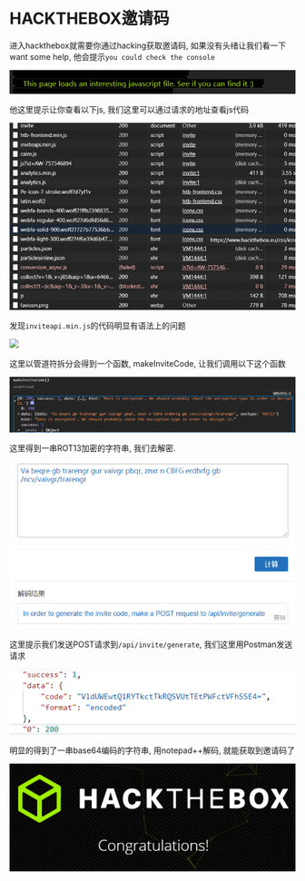 # HACKTHEBOX邀请码

进入hackthebox就需要你通过hacking获取邀请码, 如果没有头绪让我们看一下want some help, 他会提示`you could check the console`

<img src="..\..\imgs\_CTF\Snipaste_2020-09-12_10-06-55.png"/>

他这里提示让你查看以下js, 我们这里可以通过请求的地址查看js代码

<img src="..\..\imgs\_CTF\Snipaste_2020-09-12_10-10-21.png"/>

发现`inviteapi.min.js`的代码明显有语法上的问题

<img src="..\..\..\imgs\_CTF\Snipaste_2020-09-12_10-12-03.png"/>

这里以管道符拆分会得到一个函数, makeInviteCode, 让我们调用以下这个函数

<img src="..\..\imgs\_CTF\Snipaste_2020-09-12_10-14-07.png"/>

这里得到一串ROT13加密的字符串, 我们去解密.

<img src="..\..\imgs\_CTF\Snipaste_2020-09-12_10-15-26.png"/>

这里提示我们发送POST请求到`/api/invite/generate`,  我们这里用Postman发送请求

<img src="..\..\imgs\_CTF\Snipaste_2020-09-12_10-16-28.png"/>

明显的得到了一串base64编码的字符串, 用notepad++解码, 就能获取到邀请码了

<img src="..\..\imgs\_CTF\Snipaste_2020-09-12_09-56-59.png"/>



